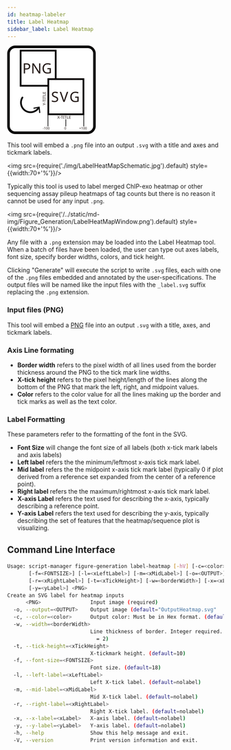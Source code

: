 ```yaml
---
id: heatmap-labeler
title: Label Heatmap
sidebar_label: Label Heatmap
---
```


![Label Heatmap](/../static/icons/Figure_Generation/Heatmaplabeler_square.svg)

This tool will embed a `.png` file into an output `.svg` with a title and axes and tickmark labels.

<img src={require('./img/LabelHeatMapSchematic.jpg').default} style={{width:70+'%'}}/>

Typically this tool is used to label merged ChIP-exo heatmap or other sequencing assay pileup heatmaps of tag counts but there is no reason it cannot be used for any input `.png`.


<img src={require('/../static/md-img/Figure_Generation/LabelHeatMapWindow.png').default} style={{width:70+'%'}}/>

Any file with a `.png` extension may be loaded into the Label Heatmap tool. When a batch of files have been loaded, the user can type out axes labels, font size, specify border widths, colors, and tick height.

Clicking "Generate" will execute the script to write `.svg` files, each with one of the `.png` files embedded and annotated by the user-specifications. The output files will be named like the input files with the `_label.svg` suffix replacing the `.png` extension.


### Input files (PNG)
This tool will embed a [PNG][png-format] file into an output `.svg` with a title, axes, and tickmark labels.

### Axis Line formating
* **Border width** refers to the pixel width of all lines used from the border thickness around the PNG to the tick mark line widths.
* **X-tick height** refers to the pixel height/length of the lines along the bottom of the PNG that mark the left, right, and midpoint values.
* **Color** refers to the color value for all the lines making up the border and tick marks as well as the text  color.


### Label Formatting
These parameters refer to the formatting of the font in the SVG.
* **Font Size** will change the font size of all labels (both x-tick mark labels and axis labels)
* **Left label** refers the the minimum/leftmost x-axis tick mark label.
* **Mid label** refers the the midpoint x-axis tick mark label (typically 0 if plot derived from a reference set expanded from the center of a reference point).
* **Right label** refers the the maximum/rightmost x-axis tick mark label.
* **X-axis Label** refers the text used for describing the x-axis, typically describing a reference point.
* **Y-axis Label** refers the text used for describing the y-axis, typically describing the set of features that the heatmap/sequence plot is visualizing.

## Command Line Interface

```bash
Usage: script-manager figure-generation label-heatmap [-hV] [-c=<color>]
       [-f=<FONTSIZE>] [-l=<xLeftLabel>] [-m=<xMidLabel>] [-o=<OUTPUT>]
       [-r=<xRightLabel>] [-t=<xTickHeight>] [-w=<borderWidth>] [-x=<xLabel>]
       [-y=<yLabel>] <PNG>
Create an SVG label for heatmap inputs
      <PNG>                Input image (required)
  -o, --output=<OUTPUT>    Output image (default="OutputHeatmap.svg"
  -c, --color=<color>      Output color: Must be in Hex format. (default=black)
  -w, --width=<borderWidth>
                           Line thickness of border. Integer required. (default
                             = 2)
  -t, --tick-height=<xTickHeight>
                           X-tickmark height. (default=10)
  -f, --font-size=<FONTSIZE>
                           Font size. (default=18)
  -l, --left-label=<xLeftLabel>
                           Left X-tick label. (default=nolabel)
  -m, --mid-label=<xMidLabel>
                           Mid X-tick label. (default=nolabel)
  -r, --right-label=<xRightLabel>
                           Right X-tick label. (default=nolabel)
  -x, --x-label=<xLabel>   X-axis label. (default=nolabel)
  -y, --y-label=<yLabel>   Y-axis label. (default=nolabel)
  -h, --help               Show this help message and exit.
  -V, --version            Print version information and exit.
```

[png-format]:/docs/References/file-formats#png
